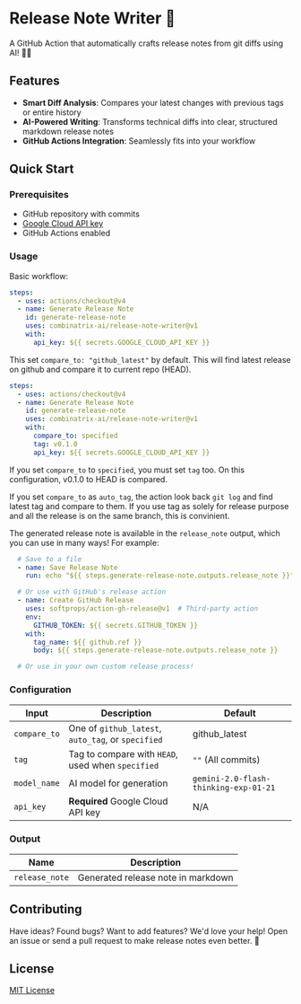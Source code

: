 # Release Note Writer 🚀

A GitHub Action that automatically crafts release notes from git diffs using AI! 🤖✨

## Features

- **Smart Diff Analysis**: Compares your latest changes with previous tags or entire history
- **AI-Powered Writing**: Transforms technical diffs into clear, structured markdown release notes
- **GitHub Actions Integration**: Seamlessly fits into your workflow

## Quick Start

### Prerequisites

- GitHub repository with commits
- [Google Cloud API key](https://cloud.google.com/)
- GitHub Actions enabled

### Usage

Basic workflow:

```yaml
steps:
  - uses: actions/checkout@v4
  - name: Generate Release Note
    id: generate-release-note
    uses: combinatrix-ai/release-note-writer@v1
    with:
      api_key: ${{ secrets.GOOGLE_CLOUD_API_KEY }}
```

This set `compare_to: "github_latest"` by default.
This will find latest release on github and compare it to current repo (HEAD).

```yaml
steps:
  - uses: actions/checkout@v4
  - name: Generate Release Note
    id: generate-release-note
    uses: combinatrix-ai/release-note-writer@v1
    with:
      compare_to: specified
      tag: v0.1.0
      api_key: ${{ secrets.GOOGLE_CLOUD_API_KEY }}
```

If you set `compare_to` to `specified`, you must set `tag` too.
On this configuration, v0.1.0 to HEAD is compared.

If you set `compare_to` as `auto_tag`, the action look back `git log` and find latest tag and compare to them.
If you use tag as solely for release purpose and all the release is on the same branch, this is convinient.

The generated release note is available in the `release_note` output, which you can use in many ways! For example:

```yaml
  # Save to a file
  - name: Save Release Note
    run: echo "${{ steps.generate-release-note.outputs.release_note }}" > release_note.md

  # Or use with GitHub's release action
  - name: Create GitHub Release
    uses: softprops/action-gh-release@v1  # Third-party action
    env:
      GITHUB_TOKEN: ${{ secrets.GITHUB_TOKEN }}
    with:
      tag_name: ${{ github.ref }}
      body: ${{ steps.generate-release-note.outputs.release_note }}

  # Or use in your own custom release process!
```

### Configuration

| Input | Description | Default |
|-------|-------------|---------|
| `compare_to` | One of `github_latest`, `auto_tag`, or `specified` | github_latest |
| `tag` | Tag to compare with `HEAD`, used when `specified` | `""` (All commits) |
| `model_name` | AI model for generation | `gemini-2.0-flash-thinking-exp-01-21` |
| `api_key` | **Required** Google Cloud API key | N/A |

### Output

| Name | Description |
|------|-------------|
| `release_note` | Generated release note in markdown |

## Contributing

Have ideas? Found bugs? Want to add features? We'd love your help! Open an issue or send a pull request to make release notes even better. 💪

## License

[MIT License](LICENSE)
